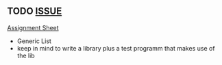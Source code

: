 ## TODO [ISSUE](https://github.com/Wurstninja/SysProg/issues/3)

[Assignment Sheet](https://net.cs.uni-bonn.de/fileadmin/user_upload/ploegers/Uebungsblatt-02-WS1819.pdf)

- Generic List
- keep in mind to write a library plus a test programm that makes use of the lib
